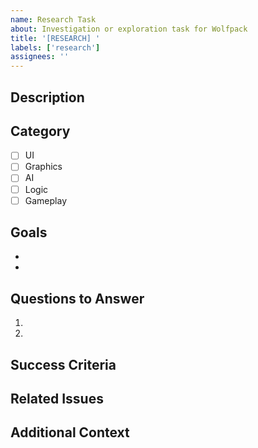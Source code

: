 ```yaml
---
name: Research Task
about: Investigation or exploration task for Wolfpack
title: '[RESEARCH] '
labels: ['research']
assignees: ''
---
```


## Description
<!-- Provide a clear and concise description of what needs to be researched or investigated -->

## Category
<!-- Check all that apply -->
- [ ] UI
- [ ] Graphics
- [ ] AI
- [ ] Logic
- [ ] Gameplay

## Goals
<!-- What are we trying to learn or understand? -->
-
-

## Questions to Answer
<!-- Specific questions this research should address -->
1.
2.

## Success Criteria
<!-- How will we know this research is complete? -->

## Related Issues
<!-- Link any related issues or PRs -->

## Additional Context
<!-- Add any other context, references, or resources that might be helpful -->
